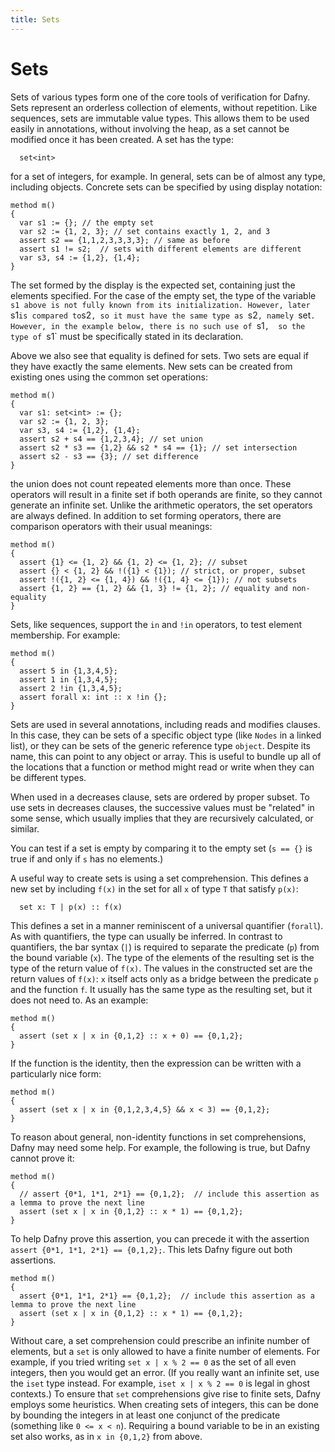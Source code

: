 ```yaml
---
title: Sets
---
```


# Sets

Sets of various types form one of the core tools of verification for Dafny.
Sets represent an orderless collection of elements, without repetition. Like
sequences, sets are immutable value types. This allows them to be used easily
in annotations, without involving the heap, as a set cannot be modified once
it has been created. A set has the type:

<!-- %no-check -->
```dafny
  set<int>
```

for a set of integers, for example. In general, sets can be of almost any type, including objects. Concrete sets can be specified by using display notation:

<!-- %check-verify -->
```dafny
method m()
{
  var s1 := {}; // the empty set
  var s2 := {1, 2, 3}; // set contains exactly 1, 2, and 3
  assert s2 == {1,1,2,3,3,3,3}; // same as before
  assert s1 != s2;  // sets with different elements are different
  var s3, s4 := {1,2}, {1,4};
}
```

The set formed by the display is the expected set, containing just
the elements specified. For the case of the empty set, the type of the
variable `s1 above is not fully known from its initialization. However,
later `s1` is compared to `s2`, so it must have the same type as `s2`,
namely `set<int>`. However, in the example below, there is no such use of `s1`, 
so the type of `s1` must be specifically stated in its declaration.

Above we also see that equality is defined
for sets. Two sets are equal if they have exactly the same elements.
New sets can be created from existing ones using the common set operations:

<!-- %check-verify -->
```dafny
method m()
{
  var s1: set<int> := {};
  var s2 := {1, 2, 3};
  var s3, s4 := {1,2}, {1,4};
  assert s2 + s4 == {1,2,3,4}; // set union
  assert s2 * s3 == {1,2} && s2 * s4 == {1}; // set intersection
  assert s2 - s3 == {3}; // set difference
}
```

the union does not count repeated elements more than once. These
operators will result in a finite set if both operands are finite,
so they cannot generate an infinite set. Unlike the arithmetic
operators, the set operators are always defined. In addition to set
forming operators, there are comparison operators with their usual
meanings:

<!-- %check-verify -->
```dafny
method m()
{
  assert {1} <= {1, 2} && {1, 2} <= {1, 2}; // subset
  assert {} < {1, 2} && !({1} < {1}); // strict, or proper, subset
  assert !({1, 2} <= {1, 4}) && !({1, 4} <= {1}); // not subsets
  assert {1, 2} == {1, 2} && {1, 3} != {1, 2}; // equality and non-equality
}
```

Sets, like sequences, support the `in` and `!in` operators, to
test element membership. For example:

<!-- %check-verify-warn Sets.W1.expect -->
```dafny
method m()
{
  assert 5 in {1,3,4,5};
  assert 1 in {1,3,4,5};
  assert 2 !in {1,3,4,5};
  assert forall x: int :: x !in {};
}
```

Sets are used in several annotations, including reads and modifies
clauses. In this case, they can be sets of a specific object type
(like `Nodes` in a linked list), or they can be sets of the
generic reference type `object`. Despite its name, this can point to
any object or array. This is useful to bundle up all of the locations
that a function or method might read or write when they can be different types.


When used in a decreases clause, sets are ordered by proper subset.
To use sets in
decreases clauses, the successive values must be "related" in some sense, which
usually implies that they are recursively calculated, or similar.

You can test if a set is empty by comparing it to the empty set
(`s == {}` is true if and only if `s` has no elements.)



A useful way to create sets is using a set comprehension. This defines
a new set by including `f(x)`
in the set for all `x` of type `T` that satisfy `p(x)`:

<!-- %no-check -->
```dafny
  set x: T | p(x) :: f(x)
```

This defines a set in a manner reminiscent of a universal quantifier (`forall`). As with quantifiers,
the type can usually be inferred. In contrast to quantifiers, the bar syntax (`|`) is required to
separate the predicate (`p`) from the bound variable (`x`). The type of the elements of the resulting set is
the type of the return value of `f(x)`. The values in the constructed set are the return values of `f(x)`:
`x` itself acts only as a bridge between the predicate `p` and the function `f`. It
usually has the same type as the resulting set, but it does not need to. As an example:

<!-- %check-verify-warn Sets.W2.expect -->
```dafny
method m()
{
  assert (set x | x in {0,1,2} :: x + 0) == {0,1,2};
}
```

If the function is the identity, then the expression can be written with a particularly nice form:

<!-- %check-verify-warn Sets.W3.expect -->
```dafny
method m()
{
  assert (set x | x in {0,1,2,3,4,5} && x < 3) == {0,1,2};
}
```

To reason about general, non-identity functions in set comprehensions, Dafny may need some help.
For example, the following is true, but Dafny cannot prove it:

<!-- %check-verify Sets.1.expect -->
```dafny
method m()
{
  // assert {0*1, 1*1, 2*1} == {0,1,2};  // include this assertion as a lemma to prove the next line
  assert (set x | x in {0,1,2} :: x * 1) == {0,1,2};
}
```

To help Dafny prove this assertion, you can precede it with the assertion
`assert {0*1, 1*1, 2*1} == {0,1,2};`. This lets Dafny figure out both assertions.

<!-- %check-verify -->
```dafny
method m()
{
  assert {0*1, 1*1, 2*1} == {0,1,2};  // include this assertion as a lemma to prove the next line
  assert (set x | x in {0,1,2} :: x * 1) == {0,1,2};
}
```
Without care, a set comprehension could prescribe an infinite number of elements, but a `set`
is only allowed to have a finite number of elements. For example, if you tried writing
`set x | x % 2 == 0` as the set of all even integers, then you would get an error.
(If you really want an infinite set, use the `iset` type instead.
For example, `iset x | x % 2 == 0` is legal in ghost contexts.)
To ensure that `set` comprehensions give rise to finite sets, Dafny employs some heuristics.
When creating sets of integers, this can be done by bounding the integers
in at least one conjunct of the predicate (something like `0 <= x < n`). Requiring a bound
variable to be in an existing set also works, as in `x in {0,1,2}` from above.
